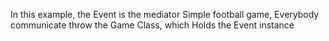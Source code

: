 In this example, the Event is the mediator Simple football game,
Everybody communicate throw the Game Class, which Holds the Event instance
